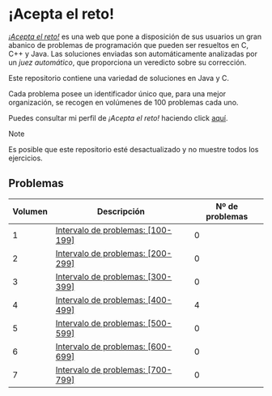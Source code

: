 # ¡Acepta el reto!

[*¡Acepta el reto!*](https://aceptaelreto.com/) es una web que pone a disposición de sus usuarios un gran abanico de problemas de programación que pueden ser resueltos en C, C++ y Java. Las soluciones enviadas son automáticamente analizadas por un *juez automático*, que proporciona un veredicto sobre su corrección.

Este repositorio contiene una variedad de soluciones en Java y C.

Cada problema posee un identificador único que, para una mejor organización, se recogen en volúmenes de 100 problemas cada uno.

Puedes consultar mi perfil de *¡Acepta el reto!* haciendo click [aquí](https://aceptaelreto.com/user/profile.php?id=34718).

> [!NOTE]
> Es posible que este repositorio esté desactualizado y no muestre todos los ejercicios.
## Problemas
| Volumen | Descripción | Nº de problemas |
|---------|-------------|-----------------|
| 1 | [Intervalo de problemas: [100-199]](Problemas/100-199/) | 0 |
| 2 | [Intervalo de problemas: [200-299]](Problemas/200-299/) | 0 |
| 3 | [Intervalo de problemas: [300-399]](Problemas/300-399/) | 0 |
| 4 | [Intervalo de problemas: [400-499]](Problemas/400-499/) | 4 |
| 5 | [Intervalo de problemas: [500-599]](Problemas/500-599/) | 0 |
| 6 | [Intervalo de problemas: [600-699]](Problemas/600-699/) | 0 |
| 7 | [Intervalo de problemas: [700-799]](Problemas/700-799/) | 0 |